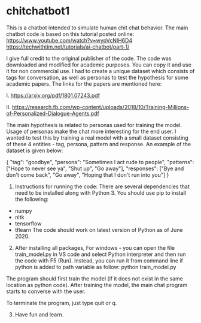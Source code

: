 # chitchatbot1
This is a chatbot intended to simulate human chit chat behavior.
The main chatbot code is based on this tutorial posted online:
https://www.youtube.com/watch?v=wypVcNIH6D4
https://techwithtim.net/tutorials/ai-chatbot/part-1/

I give full credit to the original publisher of the code. The code was downloaded and modified for academic purposes. You can copy it and use it for non commercial use. I had to create a unique dataset which consists of tags for conversation, as well as personas to test the hypothesis for some academic papers. The links for the papers are mentioned here:

I. https://arxiv.org/pdf/1801.07243.pdf

II. https://research.fb.com/wp-content/uploads/2018/10/Training-Millions-of-Personalized-Dialogue-Agents.pdf

The main hypothesis is related to personas used for training the model. Usage of personas make the chat more interesting for the end user. I wanted to test this by training a real model with a small dataset consisting of these 4 entities - tag, persona, pattern and response. An example of the dataset is given below:

{
"tag": "goodbye",
"persona": "Sometimes I act rude to people",
"patterns": ["Hope to never see ya", "Shut up", "Go away"],
"responses": ["Bye and don't come back", "Go away", "Hoping that I don't run into you"]
}

1. Instructions for running the code:
There are several dependencies that need to be installed along with Python 3.
You should use pip to install the following:
- numpy
- nltk
- tensorflow
- tflearn
The code should work on latest version of Python as of June 2020.

2. After installing all packages, 
For windows - you can open the file train_model.py in VS code and select Python interpreter and then run the code with F5 (Run). Instead, you can run it from command line if python is added to path variable as follow:
python train_model.py

The program should first train the model (if it does not exist in the same location as python code). After training the model, the main chat program starts to converse with the user.

To terminate the program, just type quit or q.

3. Have fun and learn.


